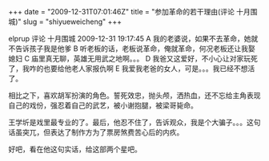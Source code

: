 +++
date = "2009-12-31T07:01:46Z"
title = "参加革命的若干理由(评论 十月围城)"
slug = "shiyueweicheng"
+++

elprup 评论 十月围城   2009-12-31 19:17:45
A 我的老婆说，如果不去革命，她就不告诉孩子我是他爹
B 听老板的话，老板说革命，俺就革命，何况老板还让我娶媳妇
C 庙里真无聊，英雄无用武之地啊。。。
D 我爸又这爱好，不小心让对家玩死了，我咋的也要给他老人家报仇啊
E 我爱我老爸的女人，可是。。。我已经不想活了。


相比之下，喜欢胡军扮演的角色。誓死效忠，抛头颅，洒热血，还不忘给主角表现自己的戏份，强忍着自己的武艺，被小谢抱腿，被梁哥毙命。

王学圻是戏里最专业的了。最后，他忍不住了，告诉观众，我是个大骗子。。。这句话虽突兀，但表达了制作方为了票房煞费苦心后的内疚。

好吧，看在他这句实话，给这部两个星吧。
